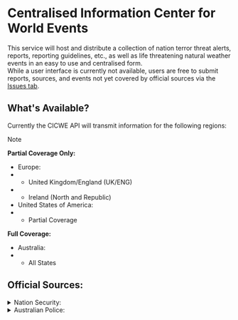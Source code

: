 # Centralised Information Center for World Events

This service will host and distribute a collection of nation terror threat alerts, reports, reporting guidelines, etc., as well as life threatening natural weather events in an easy to use and centralised form.  
While a user interface is currently not available, users are free to submit reports, sources, and events not yet covered by official sources via the [Issues tab](https://github.com/Ashthetik/CICWE).

## What's Available?
Currently the CICWE API will transmit information for the following regions:

> [!NOTE]
> **Partial Coverage Only:**
> - Europe:
> - - United Kingdom/England (UK/ENG)
> - - Ireland (North and Republic)
> - United States of America:
> - - Partial Coverage
>  
> **Full Coverage:**
> - Australia:
> - - All States 

## Official Sources:

<details>
    <summary> Nation Security:</summary>
    <ul>
        <li> UK National Security: https://www.mi5.gov.uk/
        <li> US National Security: https://www.nationalsecurity.gov.au/
        <li> US National Security: https://www.dhs.gov/
    </ul>
</details>

<details>
    <summary> Australian Police:</summary>
    <ul>
        <li> Victoria: https://www.police.vic.gov.au/
        <li> Tasmania: https://www.police.tas.gov.au/
        <li> Sydney: https://www.police.nsw.gov.au/
        <li> Queensland: https://www.mypolice.qld.gov.au/
        <li> Western Australia: https://www.wa.gov.au/organisation/western-australia-police-force/
        <li> Northern Territories: https://pfes.nt.gov.au/
    </ul>
</details>
